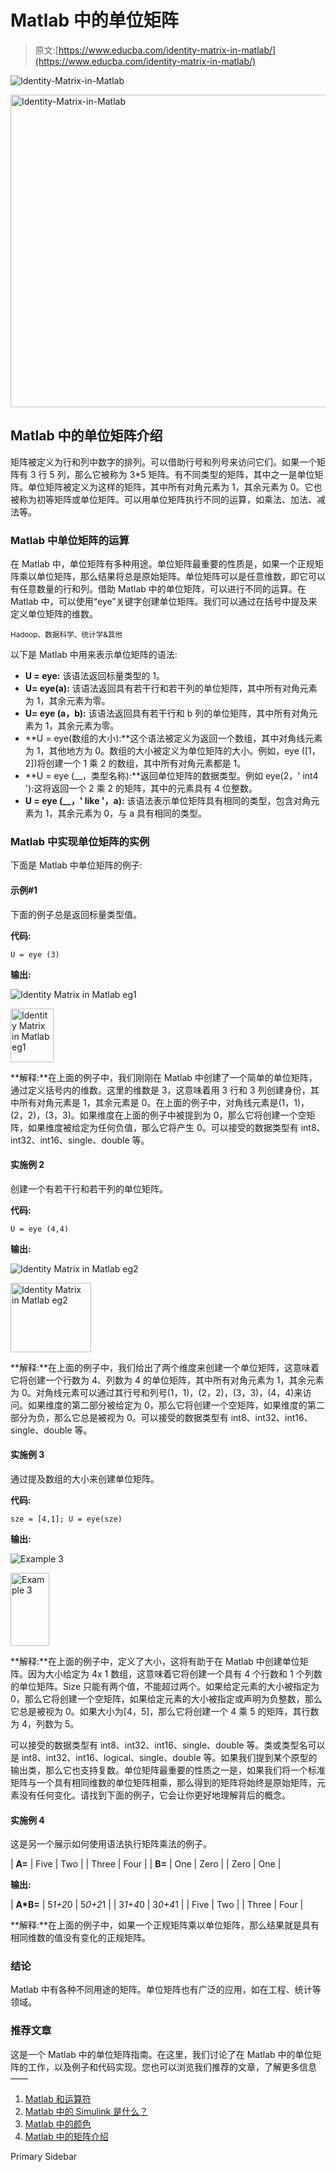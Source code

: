 # Matlab 中的单位矩阵

> 原文:[https://www.educba.com/identity-matrix-in-matlab/](https://www.educba.com/identity-matrix-in-matlab/)

![Identity-Matrix-in-Matlab](../Images/b477e6320bf812834c42335860d4d599.png)

<noscript><img class="alignnone size-full wp-image-272024" src="../Images/b477e6320bf812834c42335860d4d599.png" alt="Identity-Matrix-in-Matlab" width="900" height="500" data-original-src="https://cdn.educba.com/academy/wp-content/uploads/2019/12/Identity-Matrix-in-Matlab.jpg"/></noscript>

## Matlab 中的单位矩阵介绍

矩阵被定义为行和列中数字的排列。可以借助行号和列号来访问它们。如果一个矩阵有 3 行 5 列，那么它被称为 3*5 矩阵。有不同类型的矩阵，其中之一是单位矩阵。单位矩阵被定义为这样的矩阵，其中所有对角元素为 1，其余元素为 0。它也被称为初等矩阵或单位矩阵。可以用单位矩阵执行不同的运算，如乘法、加法、减法等。

### Matlab 中单位矩阵的运算

在 Matlab 中，单位矩阵有多种用途。单位矩阵最重要的性质是，如果一个正规矩阵乘以单位矩阵，那么结果将总是原始矩阵。单位矩阵可以是任意维数，即它可以有任意数量的行和列。借助 Matlab 中的单位矩阵，可以进行不同的运算。在 Matlab 中，可以使用“eye”关键字创建单位矩阵。我们可以通过在括号中提及来定义单位矩阵的维数。

<small>Hadoop、数据科学、统计学&其他</small>

以下是 Matlab 中用来表示单位矩阵的语法:

*   **U = eye:** 该语法返回标量类型的 1。
*   **U= eye(a):** 该语法返回具有若干行和若干列的单位矩阵，其中所有对角元素为 1，其余元素为零。
*   **U= eye (a，b):** 该语法返回具有若干行和 b 列的单位矩阵，其中所有对角元素为 1，其余元素为零。
*   **U = eye(数组的大小):**这个语法被定义为返回一个数组，其中对角线元素为 1，其他地方为 0。数组的大小被定义为单位矩阵的大小。例如，eye ([1，2])将创建一个 1 乘 2 的数组，其中所有对角元素都是 1。
*   **U = eye (__，类型名称):**返回单位矩阵的数据类型。例如 eye(2，' int4 '):这将返回一个 2 乘 2 的矩阵，其中的元素具有 4 位整数。
*   **U = eye (__，' like '，a):** 该语法表示单位矩阵具有相同的类型，包含对角元素为 1，其余元素为 0，与 a 具有相同的类型。

### Matlab 中实现单位矩阵的实例

下面是 Matlab 中单位矩阵的例子:

#### 示例#1

下面的例子总是返回标量类型值。

**代码:**

`U = eye (3)`

**输出:**

![Identity Matrix in Matlab eg1](../Images/5632e4557b04aa749d6a3c9b192a09cc.png)

<noscript><img class="alignnone size-full wp-image-271430" src="../Images/5632e4557b04aa749d6a3c9b192a09cc.png" alt="Identity Matrix in Matlab eg1" width="69" height="86" data-original-src="https://cdn.educba.com/academy/wp-content/uploads/2019/12/Identity-Matrix-in-Matlab-eg1.png"/></noscript>

**解释:**在上面的例子中，我们刚刚在 Matlab 中创建了一个简单的单位矩阵，通过定义括号内的维数。这里的维数是 3，这意味着用 3 行和 3 列创建身份，其中所有对角元素是 1，其余元素是 0。在上面的例子中，对角线元素是(1，1)，(2，2)，(3，3)。如果维度在上面的例子中被提到为 0，那么它将创建一个空矩阵，如果维度被给定为任何负值，那么它将产生 0。可以接受的数据类型有 int8、int32、int16、single、double 等。

#### 实施例 2

创建一个有若干行和若干列的单位矩阵。

**代码:**

`U = eye (4,4)`

**输出:**

![Identity Matrix in Matlab eg2](../Images/faf0e4403fdfb5af9fa4b8e873148bc5.png)

<noscript><img class="alignnone size-full wp-image-271439" src="../Images/faf0e4403fdfb5af9fa4b8e873148bc5.png" alt="Identity Matrix in Matlab eg2" width="129" height="111" data-original-src="https://cdn.educba.com/academy/wp-content/uploads/2019/12/Identity-Matrix-in-Matlab-eg2.png"/></noscript>

**解释:**在上面的例子中，我们给出了两个维度来创建一个单位矩阵，这意味着它将创建一个行数为 4、列数为 4 的单位矩阵，其中所有对角元素为 1，其余元素为 0。对角线元素可以通过其行号和列号(1，1)，(2，2)，(3，3)，(4，4)来访问。如果维度的第二部分被给定为 0，那么它将创建一个空矩阵，如果维度的第二部分为负，那么它总是被视为 0。可以接受的数据类型有 int8、int32、int16、single、double 等。

#### 实施例 3

通过提及数组的大小来创建单位矩阵。

**代码:**

`sze = [4,1];
U = eye(sze)`

**输出:**

![Example 3](../Images/8f8a1948302c17097b0d5d505cd51c73.png)

<noscript><img class="alignnone wp-image-271459 size-full" src="../Images/8f8a1948302c17097b0d5d505cd51c73.png" alt="Example 3" width="62" height="117" data-original-src="https://cdn.educba.com/academy/wp-content/uploads/2019/12/Identity-Matrix-in-Matlab-eg3-1.png"/></noscript>

**解释:**在上面的例子中，定义了大小，这将有助于在 Matlab 中创建单位矩阵。因为大小给定为 4x 1 数组，这意味着它将创建一个具有 4 个行数和 1 个列数的单位矩阵。Size 只能有两个值，不能超过两个。如果给定元素的大小被指定为 0，那么它将创建一个空矩阵，如果给定元素的大小被指定或声明为负整数，那么它总是被视为 0。如果大小为[4，5]，那么它将创建一个 4 乘 5 的矩阵，其行数为 4，列数为 5。

可以接受的数据类型有 int8、int32、int16、single、double 等。类或类型名可以是 int8、int32、int16、logical、single、double 等。如果我们提到某个原型的输出类，那么它也支持复数。单位矩阵最重要的性质之一是，如果我们将一个标准矩阵与一个具有相同维数的单位矩阵相乘，那么得到的矩阵将始终是原始矩阵，元素没有任何变化。请找到下面的例子，它会让你更好地理解背后的概念。

#### 实施例 4

这是另一个展示如何使用语法执行矩阵乘法的例子。

| **A=** | Five | Two |
| Three | Four |
| **B=** | One | Zero |
| Zero | One |

**输出:**

| **A*B=** | 5*1+2*0 | 5*0+2*1 |
| 3*1+4*0 | 3*0+4*1 |
| Five | Two |
| Three | Four |

**解释:**在上面的例子中，如果一个正规矩阵乘以单位矩阵，那么结果就是具有相同维数的值没有变化的正规矩阵。

### 结论

Matlab 中有各种不同用途的矩阵。单位矩阵也有广泛的应用，如在工程、统计等领域。

### 推荐文章

这是一个 Matlab 中的单位矩阵指南。在这里，我们讨论了在 Matlab 中的单位矩阵的工作，以及例子和代码实现。您也可以浏览我们推荐的文章，了解更多信息——

1.  [Matlab 和运算符](https://www.educba.com/matlab-and-operator/)
2.  [Matlab 中的 Simulink 是什么？](https://www.educba.com/what-is-simulink-in-matlab/)
3.  [Matlab 中的颜色](https://www.educba.com/colors-in-matlab/)
4.  [Matlab 中的矩阵介绍](https://www.educba.com/matrix-in-matlab/)

<footer class="entry-footer">

<aside class="sidebar sidebar-primary widget-area" role="complementary" aria-label="Primary Sidebar">Primary Sidebar</aside>

</footer>
